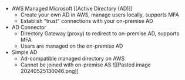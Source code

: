 - AWS Managed Microsoft [[Active Directory (AD)]]
	- Create your own AD in AWS, manage users locally, supports MFA
	- Establish "trust" connections with your on-premise AD
-  AD Connector
	- Directory Gateway (proxy) to redirect to on-premise AD, supports MFA
	- Users are managed on the on-premise AD
- Simple AD
	- Ad-compatible managed directory on AWS
	- Cannot be joined with on-premise AS
![[Pasted image 20240525130046.png]]
